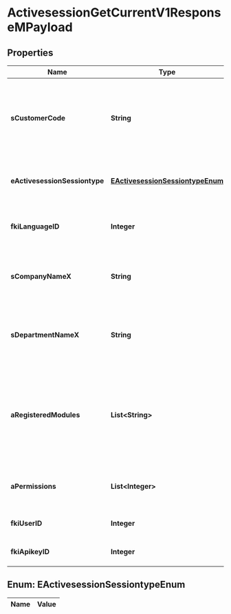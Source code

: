 

# ActivesessionGetCurrentV1ResponseMPayload

## Properties

Name | Type | Description | Notes
------------ | ------------- | ------------- | -------------
**sCustomerCode** | **String** | The customer code specific to the client in which the API request is being made | 
**eActivesessionSessiontype** | [**EActivesessionSessiontypeEnum**](#EActivesessionSessiontypeEnum) | The type of session used for the API request call | 
**fkiLanguageID** | **Integer** | The unique ID of the Language.  Valid values:  |Value|Description| |-|-| |1|French| |2|English| | 
**sCompanyNameX** | **String** | The name of the active Company in the current language | 
**sDepartmentNameX** | **String** | The name of the active Department in the current language | 
**aRegisteredModules** | **List&lt;String&gt;** | An Array of Registered modules.  These are the modules that are Licensed to be used by the User or the API Key. | 
**aPermissions** | **List&lt;Integer&gt;** | An array of permissions granted to the user or api key | 
**fkiUserID** | **Integer** | The unique ID of the User | 
**fkiApikeyID** | **Integer** | The unique ID of the Apikey | 


## Enum: EActivesessionSessiontypeEnum

Name | Value
---- | -----





